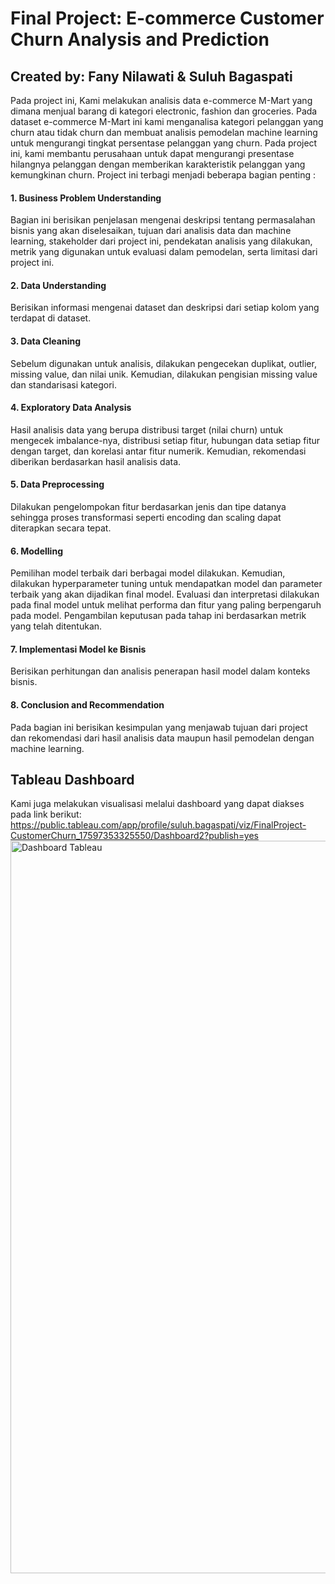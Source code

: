 # Final Project: E-commerce Customer Churn Analysis and Prediction
## Created by: Fany Nilawati & Suluh Bagaspati


Pada project ini, Kami melakukan analisis data e-commerce M-Mart yang dimana menjual barang di kategori electronic, fashion dan groceries. Pada dataset e-commerce M-Mart ini kami menganalisa kategori pelanggan yang churn atau tidak churn dan membuat analisis pemodelan machine learning untuk mengurangi tingkat persentase pelanggan yang churn. Pada project ini, kami membantu perusahaan untuk dapat mengurangi presentase hilangnya pelanggan dengan memberikan karakteristik pelanggan yang kemungkinan churn. Project ini terbagi menjadi beberapa bagian penting : 

#### 1. Business Problem Understanding
Bagian ini berisikan penjelasan mengenai deskripsi tentang permasalahan bisnis yang akan diselesaikan, tujuan dari analisis data dan machine learning, stakeholder dari project ini, pendekatan analisis yang dilakukan, metrik yang digunakan untuk evaluasi dalam pemodelan, serta limitasi dari project ini.
#### 2. Data Understanding 
Berisikan informasi mengenai dataset dan deskripsi dari setiap kolom yang terdapat di dataset.
#### 3. Data Cleaning
Sebelum digunakan untuk analisis, dilakukan pengecekan duplikat, outlier, missing value, dan nilai unik. Kemudian, dilakukan pengisian missing value dan standarisasi kategori.
#### 4. Exploratory Data Analysis
Hasil analisis data yang berupa distribusi target (nilai churn) untuk mengecek imbalance-nya, distribusi setiap fitur, hubungan data setiap fitur dengan target, dan korelasi antar fitur numerik. Kemudian, rekomendasi diberikan berdasarkan hasil analisis data.
#### 5. Data Preprocessing
Dilakukan pengelompokan fitur berdasarkan jenis dan tipe datanya sehingga proses transformasi seperti encoding dan scaling dapat diterapkan secara tepat.
#### 6. Modelling
Pemilihan model terbaik dari berbagai model dilakukan. Kemudian, dilakukan hyperparameter tuning untuk mendapatkan model dan parameter terbaik yang akan dijadikan final model. Evaluasi dan interpretasi dilakukan pada final model untuk melihat performa dan fitur yang paling berpengaruh pada model. Pengambilan keputusan pada tahap ini berdasarkan metrik yang telah ditentukan.
#### 7. Implementasi Model ke Bisnis
Berisikan perhitungan dan analisis penerapan hasil model dalam konteks bisnis.
#### 8. Conclusion and Recommendation
Pada bagian ini berisikan kesimpulan yang menjawab tujuan dari project dan rekomendasi dari hasil analisis data maupun hasil pemodelan dengan machine learning.

## Tableau Dashboard
Kami juga melakukan visualisasi melalui dashboard yang dapat diakses pada link berikut:
https://public.tableau.com/app/profile/suluh.bagaspati/viz/FinalProject-CustomerChurn_17597353325550/Dashboard2?publish=yes
<img width="1920" height="1172" alt="Dashboard Tableau" src="https://github.com/user-attachments/assets/67eb557c-f595-446f-a65f-e048f95de9ae" />
